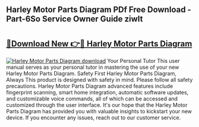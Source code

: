 ## Harley Motor Parts Diagram PDf Free Download - Part-6So Service Owner Guide ziwIt

# <h2><a href="http://dfhmg1e.blite.top/?on=Harley+Motor+Parts+Diagram">🔗Download New 👉🔴 Harley Motor Parts Diagram</a></h2>

[![Harley Motor Parts Diagram download](https://i.imgur.com/lujVjoI.png)](http://dfhmg1e.blite.top/?on=Harley+Motor+Parts+Diagram)
Your Personal Tutor This user manual serves as your personal tutor in mastering the use of your new Harley Motor Parts Diagram. Safety First Harley Motor Parts Diagram, Always This product is designed with safety in mind. Please follow all safety precautions. Harley Motor Parts Diagram advanced features include fingerprint scanning, smart home integration, automatic software updates, and customizable voice commands, all of which can be accessed and customized through the user interface. It's our hope that the Harley Motor Parts Diagram has provided you with valuable insights to kickstart your new device. If you encounter any issues, reach out to our customer service.
